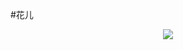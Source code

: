 #花儿 <div align="center"> <img src="https://visitor-badge.glitch.me/badge?page_id=LinYuanovo" /> </div>

